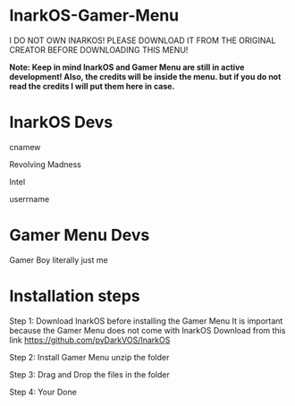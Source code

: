 # InarkOS-Gamer-Menu
I DO NOT OWN INARKOS! PLEASE DOWNLOAD IT FROM THE ORIGINAL CREATOR BEFORE DOWNLOADING THIS MENU!

**Note: Keep in mind InarkOS and Gamer Menu are still in active development! Also, the credits will be inside the menu.
but if you do not read the credits I will put them here in case.**



# InarkOS Devs
cnamew

Revolving Madness

Intel

userrname


# Gamer Menu Devs
Gamer Boy
literally just me

# Installation steps
Step 1: Download InarkOS before installing the Gamer Menu
It is important because the Gamer Menu does not come with InarkOS
Download from this link
https://github.com/pyDarkVOS/InarkOS

Step 2: Install Gamer Menu unzip the folder

Step 3:
Drag and Drop the files in the folder

Step 4: Your Done
